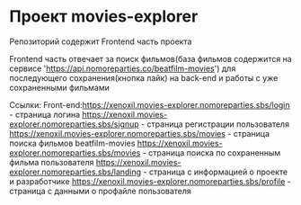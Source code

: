 # Проект movies-explorer

Репозиторий содержит Frontend часть проекта

Frontend часть отвечает за поиск фильмов(база фильмов содержится на сервисе 'https://api.nomoreparties.co/beatfilm-movies')
 для последующего сохранения(кнопка лайк) на back-end и работы с уже сохраненными фильмами

Ссылки:
Front-end:https://xenoxil.movies-explorer.nomoreparties.sbs/login - страница логина
https://xenoxil.movies-explorer.nomoreparties.sbs/signup - страница регистрации пользователя
https://xenoxil.movies-explorer.nomoreparties.sbs/movies - страница поиска фильмов beatfilm-movies
https://xenoxil.movies-explorer.nomoreparties.sbs/movies - страница поиска по сохраненным фильма пользователя
https://xenoxil.movies-explorer.nomoreparties.sbs/landing - страница с информацией о проекте и разработчике
https://xenoxil.movies-explorer.nomoreparties.sbs/profile - страница с данными о профайле пользователя
